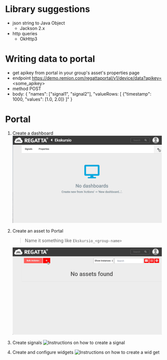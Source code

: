 # Library suggestions
* json string to Java Object
	* Jackson 2.x
* http queries
	* OkHttp3

# Writing data to portal
* get apikey from portal in your group's asset's properties page
* endpoint https://demo.remion.com/regattaportal/v1/device/data?apikey=<some_apikey>
* method POST
* body:
{
  	"names": ["signal1", "signal2"],
	"valueRows: [
		{"timestamp": 1000, "values": [1.0, 2.0]}
	]"
}

# Portal
1. Create a dashboard
   ![Instructions on how to create a dashboard](create-dashboard.gif)
2. Create an asset to Portal
   > Name it something like `Ekskursio_<group-name>`

   ![Instructions on how to create an asset](create-asset.gif)
3. Create signals
   ![Instructions on how to create a signal](create-signal.gif)
4. Create and configure widgets
   ![Instructions on how to create a wid get](create-widget.gif)